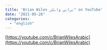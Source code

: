 ```yaml
---
title: 'Brian Wiles براين وايلز" on YouTube'
date: "2021-05-26"
categories:
  - "english"
---
```


[https://youtube.com/c/BrianWilesArabic](https://youtube.com/c/BrianWilesArabic)
